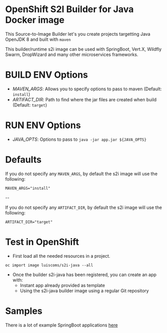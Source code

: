 OpenShift S2I Builder for Java Docker image
====

This Source-to-Image Builder let's you create projects targetting Java OpenJDK 8 and built with `maven`

This builder/runtime s2i image can be used with SpringBoot, Vert.X, Wildfly Swarm, DropWizard and many other microservices frameworks. 

BUILD ENV Options
===

* *MAVEN_ARGS*: Allows you to specify options to pass to maven (Default: `install`)
* *ARTIFACT_DIR*: Path to find where the jar files are created when build (Default: `target`)

RUN ENV Options
===

* *JAVA_OPTS*: Options to pass to `java -jar app.jar ${JAVA_OPTS}`

Defaults
===

If you do not specify any `MAVEN_ARGS`, by default the s2i image will use the following:

```
MAVEN_ARGS="install"
```

--

If you do not specify any `ARTIFACT_DIR`, by default the s2i image will use the following:

```
ARTIFACT_DIR="target"
```

Test in OpenShift
===

* First load all the needed resources in a project.

```
oc import image luiscoms/s2i-java --all
```

* Once the builder s2i-java has been registered, you can create an app with:
    * Instant app already provided as template
    * Using the s2i-java builder image using a regular Git repository

Samples
====

There is a lot of example SpringBoot applications [here](https://github.com/spring-projects/spring-boot/tree/master/spring-boot-samples)